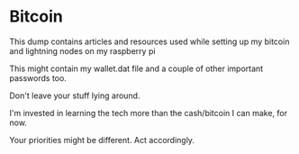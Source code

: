 # Bitcoin

This dump contains articles and resources used while setting up my bitcoin and lightning nodes on my raspberry pi

This might contain my wallet.dat file and a couple of other important passwords too.

Don't leave your stuff lying around.

I'm invested in learning the tech more than the cash/bitcoin I can make, for now.

Your priorities might be different. Act accordingly.
